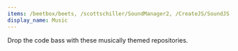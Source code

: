 ```yaml
---
items: /beetbox/beets, /scottschiller/SoundManager2, /CreateJS/SoundJS, /musescore/MuseScore, /tomahawk-player/tomahawk, /cashmusic/platform, /mopidy/mopidy, /AudioKit/AudioKit, /Soundnode/soundnode-app, /gillesdemey/Cumulus, /metabrainz/picard, /overtone/overtone, /samaaron/sonic-pi
display_name: Music
---
```

Drop the code bass with these musically themed repositories.
